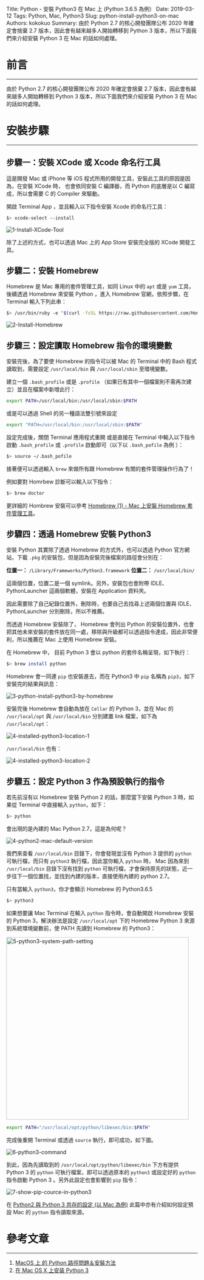Title: Python - 安裝 Python3 在 Mac 上 (Python 3.6.5 為例）
Date: 2019-03-12
Tags: Python, Mac, Python3
Slug: python-install-python3-on-mac
Authors: kokokuo
Summary: 由於 Python 2.7 的核心開發團隊公布 2020 年確定會捨棄 2.7 版本，因此會有越來越多人開始轉移到 Python 3 版本，所以下面我們來介紹安裝 Python 3 在 Mac 的話如何處理。


# 前言
---
由於 Python 2.7 的核心開發團隊公布 2020 年確定會捨棄 2.7 版本，因此會有越來越多人開始轉移到 Python 3 版本，所以下面我們來介紹安裝 Python 3 在 Mac 的話如何處理。

# 安裝步驟
---

## 步驟一：安裝 XCode 或 Xcode 命名行工具
這是開發 Mac 或 iPhone 等 iOS 程式所用的開發工具，安裝此工具的原因是因為，在安裝 XCode 時， 也會依同安裝 C 編譯器，而 Python 的底層是以 C 編寫成，所以會需要 C 的 Compiler 來驅動。

開啟 Terminal App ，並且輸入以下指令安裝 Xcode 的命名行工具：

```bash
$> xcode-select --install
```

<img src="../images/20190312-python-install-python3-on-mac/1-Install-XCode-Tool.png" alt="1-Install-XCode-Tool" />

除了上述的方式，也可以透過 Mac 上的 App Store 安裝完全版的 XCode 開發工具。

## 步驟二：安裝 Homebrew 
Homebrew 是 Mac 專用的套件管理工具，如同 Linux 中的 `apt` 或是 `yum` 工具，後續透過 Homebrew 來安裝 Python ，進入 Homebrew 官網，依照步驟，在 Terminal 輸入下列此串：

```bash
$> /usr/bin/ruby -e "$(curl -fsSL https://raw.githubusercontent.com/Homebrew/install/master/install)"
```

<img src="../images/20190312-python-install-python3-on-mac/2-Install-Homebrew.png" alt="2-Install-Homebrew"/>

## 步驟三：設定讀取 Homebrew 指令的環境變數

安裝完後，為了要使 Homebrew 的指令可以被 Mac 的 Terminal 中的 Bash 程式讀取到，需要設定 `/usr/local/bin` 與 `/usr/local/sbin` 至環境變數。

建立一個 `.bash_profile` 或是 `.profile` （如果已有其中一個檔案則不需再次建立）並且在檔案中新增此行：

```bash
export PATH=/usr/local/bin:/usr/local/sbin:$PATH
```

或是可以透過 Shell 的另一種語法雙引號來設定

```bash
export "PATH=/usr/local/bin:/usr/local/sbin:$PATH"
```

設定完成後，關閉 Terminal 應用程式重開 或是直接在 Terminal 中輸入以下指令啟動 `.bash_profile` 或 `.profile` 啟動即可（以下以 `.bash_pofile` 為例 ）：

```bash
$> source ~/.bash_pofile
```

接著便可以透過輸入 `brew` 來做所有跟 Homebrew 有關的套件管理操作行為了！ 

例如要對 Homrbew 診斷可以輸入以下指令：

```bash
$> brew doctor
```

更詳細的 Hombrew 安裝可以參考 [Homebrew (1) - Mac 上安裝 Homebrew 套件管理工具]({filename}/posts/20190306-mac-install-homebrew.md)。

## 步驟四：透過 Homebrew 安裝 Python3
安裝 Python 其實除了透過 Homebrew 的方式外，也可以透過 Python 官方網站，下載 `.pkg` 的安裝包，但是因為安裝完後檔案的路徑會分別在：

**位置一：** `/Library/Frameworks/Python3.framework`
**位置二：** `/usr/local/bin/`

這兩個位置，位置二是一個 symlink。另外，安裝包也會附帶 IDLE、PythonLauncher 這兩個軟體，安裝在 Application 資料夾。

因此需要除了自己紀錄位置外，刪除時，也要自己去找尋上述兩個位置與 IDLE、PythonLauncher 分別刪除，所以不推薦。

而透過 Homebrew 安裝除了， Homebrew 會列出 Python 的安裝位置外，也會把其他未來安裝的套件放在同一處，移除與升級都可以透過指令達成，因此非常便利，所以推薦在 Mac 上使用 Homebrew 安裝。

在 Homebrew 中， 目前 Python 3 會以 python 的套件名稱呈現，如下執行：

```bash
$> brew install python
```

Homebrew 會一同連 `pip` 也安裝進去，而在 Python3 中 `pip` 名稱為 `pip3`，如下安裝完的結果與訊息：

<img src="../images/20190312-python-install-python3-on-mac/3-python-install-python3-by-homebrew.png" alt="3-python-install-python3-by-homebrew"/>

安裝完後 Homebrew 會自動為放在 `Cellar` 的 Python 3，並在 Mac 的 `/usr/local/opt` 與 `/usr/local/bin` 分別建置 link 檔案，如下為 `/usr/local/opt`：

<img src="../images/20190312-python-install-python3-on-mac/4-installed-python3-location-1.png" alt="4-installed-python3-location-1"/>

`/usr/local/bin` 也有：

<img src="../images/20190312-python-install-python3-on-mac/4-installed-python3-location-2.png" alt="4-installed-python3-location-2"/>

## 步驟五：設定 Python 3 作為預設執行的指令
若先前沒有以 Homebrew 安裝 Python 2 的話，那麼當下安裝 Python 3 時，如果從 Terminal 中直接輸入 `python`，如下：

```bash
$> python 
```

會出現的是內建的 Mac Python 2.7，這是為何呢？

<img src="../images/20190312-python-install-python3-on-mac/4-python2-mac-default-version.png" alt="4-python2-mac-default-version"/>

我們來查看 `/usr/local/bin` 目錄下，你會發現並沒有  Python 3 提供的  `python` 可執行檔，而只有 `python3` 執行檔，因此當你輸入 `python` 時， Mac 因為來到 `/usr/local/bin` 目錄下沒有找到 `python` 可執行檔，才會保持原先的狀態，近一步往下一個位置找，並找到內建的版本，直接使用內建的 python 2.7。

只有當輸入 `python3`，你才會顯示 Homebrew 的 Python3.6.5

```bash
$> python3
```

如果想要讓 Mac Terminal 在輸入 `python` 指令時，會自動開啟 Homebrew 安裝的 Python 3，解決辦法是設定 `/usr/local/opt` 下的 Homebrew Python 3 來源到系統環境變數前，使 PATH 先讀到 Homebrew 的 Python3：

<img src="../images/20190312-python-install-python3-on-mac/5-python3-system-path-setting.png" alt="5-python3-system-path-setting" width="480px"/>

```bash
export PATH="/usr/local/opt/python/libexec/bin:$PATH"
```

完成後重開 Terminal 或透過 `source` 執行，即可成功，如下圖。

<img src="../images/20190312-python-install-python3-on-mac/6-python3-command.png" alt="6-python3-command"/>

到此，因為先讀取到的 `/usr/local/opt/python/libexec/bin` 下方有提供 Python 3 的 `python` 可執行檔案，即可以透過原本的 `python3` 或設定好的 `python` 指令啟動 Python 3 。另外此設定也會影響到 `pip` 指令：

<img src="../images/20190312-python-install-python3-on-mac/7-show-pip-cource-in-python3.png" alt="7-show-pip-cource-in-python3"/>

在 [Python2 與 Python 3 共存的設定 (以 Mac 為例)]({filename}/posts/20190312-python2-python3-run-on-mac.md) 此篇中亦有介紹如何設定預設 Mac 的 `python` 指令讀取來源。


# 參考文章
---
1. [MacOS 上 的 Python 路徑問題＆安裝方法](https://medium.com/denix-daily/macos%E4%B8%8A%E7%9A%84python%E8%B7%AF%E5%BE%91%E5%95%8F%E9%A1%8C-%E5%AE%89%E8%A3%9D%E6%96%B9%E6%B3%95-a10c01cc42a)
2. [在 Mac OS X 上安装 Python 3](http://pythonguidecn.readthedocs.io/zh/latest/starting/install3/osx.html)
